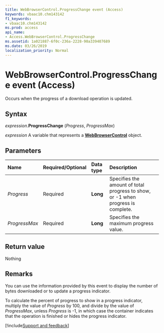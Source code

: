 ```yaml
---
title: WebBrowserControl.ProgressChange event (Access)
keywords: vbaac10.chm143142
f1_keywords:
- vbaac10.chm143142
ms.prod: access
api_name:
- Access.WebBrowserControl.ProgressChange
ms.assetid: 1a021887-6f0c-236a-2228-90a339407689
ms.date: 03/26/2019
localization_priority: Normal
---
```



# WebBrowserControl.ProgressChange event (Access)

Occurs when the progress of a download operation is updated.


## Syntax

_expression_.**ProgressChange** (_Progress_, _ProgressMax_)

_expression_ A variable that represents a **[WebBrowserControl](Access.WebBrowserControl.md)** object.


## Parameters

|Name|Required/Optional|Data type|Description|
|:-----|:-----|:-----|:-----|
| _Progress_|Required|**Long**|Specifies the amount of total progress to show, or -1 when progress is complete.|
| _ProgressMax_|Required|**Long**|Specifies the maximum progress value. |

## Return value

Nothing


## Remarks

You can use the information provided by this event to display the number of bytes downloaded or to update a progress indicator.

To calculate the percent of progress to show in a progress indicator, multiply the value of _Progress_ by 100, and divide by the value of _ProgressMax_, unless _Progress_ is -1, in which case the container indicates that the operation is finished or hides the progress indicator.




[!include[Support and feedback](~/includes/feedback-boilerplate.md)]